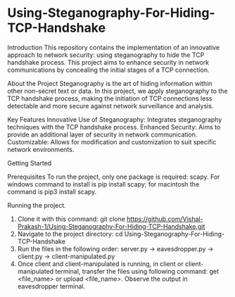# Using-Steganography-For-Hiding-TCP-Handshake

Introduction
This repository contains the implementation of an innovative approach to network security: using steganography to hide the TCP handshake process. This project aims to enhance security in network communications by concealing the initial stages of a TCP connection.

About the Project
Steganography is the art of hiding information within other non-secret text or data. In this project, we apply steganography to the TCP handshake process, making the initiation of TCP connections less detectable and more secure against network surveillance and analysis.

Key Features
Innovative Use of Steganography: Integrates steganography techniques with the TCP handshake process.
Enhanced Security: Aims to provide an additional layer of security in network communication.
Customizable: Allows for modification and customization to suit specific network environments.

Getting Started

Prerequisites
To run the project, only one package is required: scapy. For windows command to install is pip install scapy; for macintosh the command is pip3 install scapy.

Running the project.
1) Clone it with this command: git clone https://github.com/Vishal-Prakash-1/Using-Steganography-For-Hiding-TCP-Handshake.git
2) Navigate to the project directory: cd Using-Steganography-For-Hiding-TCP-Handshake
3) Run the files in the following order: server.py -> eavesdropper.py -> client.py -> client-manipulated.py
4) Once client and client-manipulated is running, in client or client-manipulated terminal, transfer the files using following command: get <file_name> or upload <file_name>. Observe the output in eavesdropper terminal.
